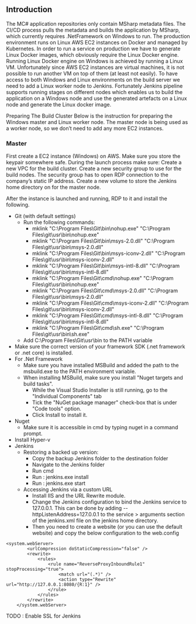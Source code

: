 ## Introduction

The MC# application repositories only contain MSharp metadata files. The CI/CD process pulls the metadata and builds the application by MSharp, which currently requires .NetFramework on Windows to run. The production environment runs on Linux AWS EC2 instances on Docker and managed by Kubernetes. In order to run a service on production we have to generate Linux Docker images, which obviously require the Linux Docker engine. 
Running Linux Docker engine on Windows is achieved by running a Linux VM. Unfortunately since AWS EC2 instances are virtual machines, it is not possible to run another VM on top of them (at least not easily). 
To have access to both Windows and Linux environments on the build server we need to add a Linux worker node to Jenkins. Fortunately Jenkins pipeline supports running stages on different nodes which enables us to build the application on a Windows node and use the generated artefacts on a Linux node and generate the Linux docker image.

Preparing The Build Cluster
Below is the instruction for preparing the Windows master and Linux worker node. The master node is being used as a worker node, so we don’t need to add any more EC2 instances.


### Master
First create a EC2 instance (Windows) on AWS. Make sure you store the keypair somewhere safe. 
During the launch process make sure:
Create a new VPC for the build cluster.
Create a new security group to use for the build nodes.
The security group has to open RDP connection to the company’s static IP address.
Create a new volume to store the Jenkins home directory on for the master node.


After the instance is launched and running, RDP to it and install the following.
- Git (with default settings)
   - Run the following commands:
     - mklink "C:\Program Files\Git\bin\nohup.exe" "C:\Program Files\git\usr\bin\nohup.exe"
     - mklink "C:\Program Files\Git\bin\msys-2.0.dll" "C:\Program Files\git\usr\bin\msys-2.0.dll"
     - mklink "C:\Program Files\Git\bin\msys-iconv-2.dll" "C:\Program Files\git\usr\bin\msys-iconv-2.dll"
     - mklink "C:\Program Files\Git\bin\msys-intl-8.dll" "C:\Program Files\git\usr\bin\msys-intl-8.dll"
     - mklink "C:\Program Files\Git\cmd\nohup.exe" "C:\Program Files\git\usr\bin\nohup.exe"
     - mklink "C:\Program Files\Git\cmd\msys-2.0.dll" "C:\Program Files\git\usr\bin\msys-2.0.dll"
     - mklink "C:\Program Files\Git\cmd\msys-iconv-2.dll" "C:\Program Files\git\usr\bin\msys-iconv-2.dll"
     - mklink "C:\Program Files\Git\cmd\msys-intl-8.dll" "C:\Program Files\git\usr\bin\msys-intl-8.dll"
     - mklink "C:\Program Files\Git\cmd\sh.exe" "C:\Program Files\git\usr\bin\sh.exe"
   - Add C:\Program Files\Git\usr\bin to the PATH variable  
- Make sure the correct version of your framework SDK (.net framework or .net core) is installed.
- For .Net Framework
   - Make sure you have installed MSBuild and added the path to the msbuild.exe to the PATH environment variable.
   - When installing MSBuild, make sure you install "Nuget targets and build tasks". 
      - While the Visual Studio Installer is still running, go to the "Individual Components" tab
      - Tick the "NuGet package manager" check-box that is under "Code tools" option.
      - Click Install to install it.
- Nuget
   - Make sure it is accessible in cmd by typing nuget in a command prompt.
- Install Hyper-v
- Jenkins 
   - Restoring a backed up version:
     - Copy the backup Jenkins folder to the destination folder
     - Navigate to the Jenkins folder
     - Run cmd
     - Run : jenkins.exe install
     - Run : jenkins.exe start
   - Accessing Jenkins via a custom URL
     - Install IIS and the URL Rewrite module.
     - Change the Jenkins configuration to bind the Jenkins service to 127.0.0.1. This can be done by adding --httpListenAddress=127.0.0.1 to the service  > arguments section of the jenkins.xml file on the jenkins home directory.
     - Then you need to create a website (or you can use the default website) and copy the below configuration to the web.config 
```
<system.webServer>
        <urlCompression doStaticCompression="false" />
        <rewrite>
            <rules>
                <rule name="ReverseProxyInboundRule1" stopProcessing="true">
                    <match url="(.*)" />
                    <action type="Rewrite" url="http://127.0.0.1:8080/{R:1}" />
                </rule>
            </rules>
        </rewrite>
    </system.webServer>
```
TODO : Enable SSL for Jenkins
